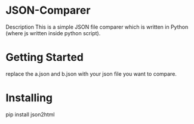 # JSON-Comparer

Description 
This is a simple JSON file comparer which is written in Python (where js written inside python script). 

# Getting Started

replace the a.json and b.json with your json file you want to compare.

# Installing

pip install json2html
